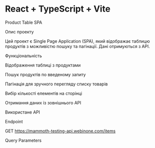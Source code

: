 # React + TypeScript + Vite
Product Table SPA

Опис проекту

Цей проект є Single Page Application (SPA), який відображає таблицю продуктів з можливістю пошуку та пагінації. Дані отримуються з API.

Функціональність

Відображення таблиці з продуктами

Пошук продуктів по введеному запиту

Пагінація для зручного перегляду списку товарів

Вибір кількості елементів на сторінці

Отримання даних із зовнішнього API

Використане API

Endpoint

GET https://mammoth-testing-api.webinone.com/items

Query Parameters
